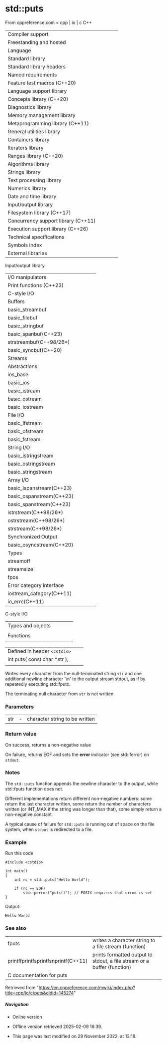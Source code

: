 # std::puts

From cppreference.com
< cpp‎ | io‎ | c
C++

|  |  |  |  |  |
| --- | --- | --- | --- | --- |
| Compiler support | | | | |
| Freestanding and hosted | | | | |
| Language | | | | |
| Standard library | | | | |
| Standard library headers | | | | |
| Named requirements | | | | |
| Feature test macros (C++20) | | | | |
| Language support library | | | | |
| Concepts library (C++20) | | | | |
| Diagnostics library | | | | |
| Memory management library | | | | |
| Metaprogramming library (C++11) | | | | |
| General utilities library | | | | |
| Containers library | | | | |
| Iterators library | | | | |
| Ranges library (C++20) | | | | |
| Algorithms library | | | | |
| Strings library | | | | |
| Text processing library | | | | |
| Numerics library | | | | |
| Date and time library | | | | |
| Input/output library | | | | |
| Filesystem library (C++17) | | | | |
| Concurrency support library (C++11) | | | | |
| Execution support library (C++26) | | | | |
| Technical specifications | | | | |
| Symbols index | | | | |
| External libraries | | | | |

Input/output library

|  |  |  |  |  |
| --- | --- | --- | --- | --- |
| I/O manipulators | | | | |
| Print functions (C++23) | | | | |
| C-style I/O | | | | |
| Buffers | | | | |
| basic_streambuf | | | | |
| basic_filebuf | | | | |
| basic_stringbuf | | | | |
| basic_spanbuf(C++23) | | | | |
| strstreambuf(C++98/26\*) | | | | |
| basic_syncbuf(C++20) | | | | |
| Streams | | | | |
| Abstractions | | | | |
| ios_base | | | | |
| basic_ios | | | | |
| basic_istream | | | | |
| basic_ostream | | | | |
| basic_iostream | | | | |
| File I/O | | | | |
| basic_ifstream | | | | |
| basic_ofstream | | | | |
| basic_fstream | | | | |
| String I/O | | | | |
| basic_istringstream | | | | |
| basic_ostringstream | | | | |
| basic_stringstream | | | | |
| Array I/O | | | | |
| basic_ispanstream(C++23) | | | | |
| basic_ospanstream(C++23) | | | | |
| basic_spanstream(C++23) | | | | |
| istrstream(C++98/26\*) | | | | |
| ostrstream(C++98/26\*) | | | | |
| strstream(C++98/26\*) | | | | |
| Synchronized Output | | | | |
| basic_osyncstream(C++20) | | | | |
| Types | | | | |
| streamoff | | | | |
| streamsize | | | | |
| fpos | | | | |
| Error category interface | | | | |
| iostream_category(C++11) | | | | |
| io_errc(C++11) | | | | |

C-style I/O

|  |  |  |  |  |
| --- | --- | --- | --- | --- |
| Types and objects | | | | |
| |  |  |  |  |  | | --- | --- | --- | --- | --- | | FILE | | | | | | fpos_t | | | | | |  | | | | | | |  |  |  |  |  | | --- | --- | --- | --- | --- | | stdinstdoutstderr | | | | | |
| Functions | | | | |
| |  |  |  |  |  | | --- | --- | --- | --- | --- | | File access | | | | | | |  |  |  |  |  | | --- | --- | --- | --- | --- | | fopen | | | | | | freopen | | | | | | fclose | | | | | | fflush | | | | | | |  |  |  |  |  | | --- | --- | --- | --- | --- | | fwide | | | | | | setbuf | | | | | | setvbuf | | | | | |  | | | | | | | Direct input/output | | | | | | |  |  |  |  |  | | --- | --- | --- | --- | --- | | fread | | | | | | |  |  |  |  |  | | --- | --- | --- | --- | --- | | fwrite | | | | | | | Unformatted input/output | | | | | | |  |  |  |  |  | | --- | --- | --- | --- | --- | | fgetcgetc | | | | | | fgets | | | | | | fputcputc | | | | | | fputs | | | | | | getchar | | | | | | gets(until C++14) | | | | | | putchar | | | | | | ****puts**** | | | | | | ungetc | | | | | | |  |  |  |  |  | | --- | --- | --- | --- | --- | | fgetwcgetwc | | | | | | fgetws | | | | | | fputwcputwc | | | | | | fputws | | | | | | getwchar | | | | | | putwchar | | | | | | ungetwc | | | | | |  | | | | | |  | | | | | | | Formatted input | | | | | | |  |  |  |  |  | | --- | --- | --- | --- | --- | | scanffscanfsscanf | | | | | | vscanfvfscanfvsscanf(C++11)(C++11)(C++11) | | | | | | |  |  |  |  |  | | --- | --- | --- | --- | --- | | wscanffwscanfswscanf | | | | | | vwscanfvfwscanfvswscanf(C++11)(C++11)(C++11) | | | | | | | |  |  |  |  |  | | --- | --- | --- | --- | --- | | Formatted output | | | | | | |  |  |  |  |  | | --- | --- | --- | --- | --- | | printffprintfsprintfsnprintf(C++11) | | | | | | vprintfvfprintfvsprintfvsnprintf(C++11) | | | | | | |  |  |  |  |  | | --- | --- | --- | --- | --- | | wprintffwprintfswprintf | | | | | | vwprintfvfwprintfvswprintf | | | | | | | File positioning | | | | | | ftell | | | | | | fgetpos | | | | | | fseek | | | | | | fsetpos | | | | | | rewind | | | | | | Error handling | | | | | | clearerr | | | | | | feof | | | | | | ferror | | | | | | perror | | | | | | Operations on files | | | | | | remove | | | | | | rename | | | | | | tmpfile | | | | | | tmpnam | | | | | |

|  |  |  |
| --- | --- | --- |
| Defined in header `<cstdio>` |  |  |
| int puts( const char \*str ); |  |  |
|  |  |  |

Writes every character from the null-terminated string `str` and one additional newline character '\n' to the output stream stdout, as if by repeatedly executing std::fputc.

The terminating null character from `str` is not written.

### Parameters

|  |  |  |
| --- | --- | --- |
| str | - | character string to be written |

### Return value

On success, returns a non-negative value

On failure, returns EOF and sets the **error** indicator (see std::ferror) on `stdout`.

### Notes

The `std::puts` function appends the newline character to the output, while std::fputs function does not.

Different implementations return different non-negative numbers: some return the last character written, some return the number of characters written (or INT_MAX if the string was longer than that), some simply return a non-negative constant.

A typical cause of failure for `std::puts` is running out of space on the file system, when `stdout` is redirected to a file.

### Example

Run this code

```
#include <cstdio>
 
int main()
{
    int rc = std::puts("Hello World");
 
    if (rc == EOF)
        std::perror("puts()"); // POSIX requires that errno is set
}

```

Output:

```
Hello World

```

### See also

|  |  |
| --- | --- |
| fputs | writes a character string to a file stream   (function) |
| printffprintfsprintfsnprintf(C++11) | prints formatted output to stdout, a file stream or a buffer   (function) |
| C documentation for puts | |

Retrieved from "<https://en.cppreference.com/mwiki/index.php?title=cpp/io/c/puts&oldid=145274>"

##### Navigation

- Online version
- Offline version retrieved 2025-02-09 16:39.

- This page was last modified on 29 November 2022, at 13:18.